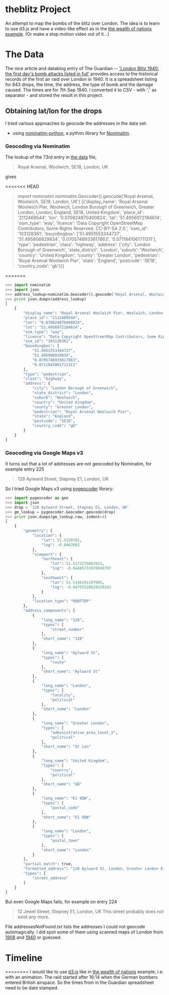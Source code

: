 # theblitz Project #
An attempt to map the bombs of the blitz over London.
The idea is to learn to use d3.js and have a video-like effect as in
the [the wealth of nations example][TWoN].
(Or make a stop motion video out of it...)

# The Data #
The nice article and datablog entry of The Guardian --
['London Blitz 1940: the first day's bomb attacks listed in full'][the first day of the London Blitz]
provides access to the historical records of the first air raid over London in 1940.
It is a spreadsheet listing for 843 drops, the time, the address, the type of
bomb and the damage caused.
The times are for 7th Sep 1940.
I converted it to CSV - with ';' as separator - and stored the result
in this project.

## Obtaining lat/lon for the drops ##
I tried various approaches to geocode the addresses in the data set:
* using [nominatim-python][], a python library for [Nominatim][].

### Geocoding via Nominatim ###
The lookup of the 73rd entry in [the data][] file, 

> Royal Arsenal, Woolwich, SE18, London, UK

gives

<<<<<<< HEAD

> import nominatim
> nominatim.Geocoder().geocode('Royal Arsenal, Woolwich, SE18, London, UK')
> [{'display_name': 'Royal Arsenal Woolwich Pier, Woolwich, London Borough of Greenwich, Greater London, London, England, SE18, United Kingdom', 'place_id': '2112469544', 'lon': '0.070824870400824', 'lat': '51.4956072184614', 'osm_type': 'way', 'licence': 'Data Copyright OpenStreetMap Contributors, Some Rights Reserved. CC-BY-SA 2.0.', 'osm_id': '103128361', 'boundingbox': ['51.4951553344727', '51.495906829834', '0.0705746933817863', '0.0711841061711311'], 'type': 'pedestrian', 'class': 'highway', 'address': {'city': 'London Borough of Greenwich', 'state_district': 'London', 'suburb': 'Woolwich', 'country': 'United Kingdom', 'county': 'Greater London', 'pedestrian': 'Royal Arsenal Woolwich Pier', 'state': 'England', 'postcode': 'SE18', 'country_code': 'gb'}}]

=======
```python
>>> import nominatim
>>> import json
>>> address_lookup=nominatim.Geocoder().geocode('Royal Arsenal, Woolwich, SE18, London, UK')
>>> print json.dumps(address_lookup)
[
    {
        "display_name": "Royal Arsenal Woolwich Pier, Woolwich, London Borough of Greenwich, Greater London, London, England, SE18, United Kingdom", 
        "place_id": "2112469544", 
        "lon": "0.070824870400824", 
        "lat": "51.4956072184614", 
        "osm_type": "way", 
        "licence": "Data Copyright OpenStreetMap Contributors, Some Rights Reserved. CC-BY-SA 2.0.", 
        "osm_id": "103128361", 
        "boundingbox": [
            "51.4951553344727", 
            "51.495906829834", 
            "0.0705746933817863", 
            "0.0711841061711311"
        ], 
        "type": "pedestrian", 
        "class": "highway", 
        "address": {
            "city": "London Borough of Greenwich", 
            "state_district": "London", 
            "suburb": "Woolwich", 
            "country": "United Kingdom", 
            "county": "Greater London", 
            "pedestrian": "Royal Arsenal Woolwich Pier", 
            "state": "England", 
            "postcode": "SE18", 
            "country_code": "gb"
        }
    }
]
```

### Geocoding via Google Maps v3 ###
It turns out that a lot of addresses are not geocoded by Nominatim,
for example entry 225 
> 128 Aylward Street, Stepney E1, London, UK

So I tried Google Maps v3 using [pygeocoder][] library:
```python
>>> import pygeocoder as geo
>>> import json
>>> drop = '128 Aylward Street, Stepney E1, London, UK'
>>> gm_lookup = pygeocoder.Geocoder.geocode(drop)
>>> print json.dumps(gm_lookup.raw, indent=4)
[
    {
        "geometry": {
            "location": {
                "lat": 51.5159781, 
                "lng": -0.0462063
            }, 
            "viewport": {
                "northeast": {
                    "lat": 51.5173270802915, 
                    "lng": -0.04485731970849797
                }, 
                "southwest": {
                    "lat": 51.5146291197085, 
                    "lng": -0.04755528029150203
                }
            }, 
            "location_type": "ROOFTOP"
        }, 
        "address_components": [
            {
                "long_name": "128", 
                "types": [
                    "street_number"
                ], 
                "short_name": "128"
            }, 
            {
                "long_name": "Aylward St", 
                "types": [
                    "route"
                ], 
                "short_name": "Aylward St"
            }, 
            {
                "long_name": "London", 
                "types": [
                    "locality", 
                    "political"
                ], 
                "short_name": "London"
            }, 
            {
                "long_name": "Greater London", 
                "types": [
                    "administrative_area_level_2", 
                    "political"
                ], 
                "short_name": "Gt Lon"
            }, 
            {
                "long_name": "United Kingdom", 
                "types": [
                    "country", 
                    "political"
                ], 
                "short_name": "GB"
            }, 
            {
                "long_name": "E1 0QW", 
                "types": [
                    "postal_code"
                ], 
                "short_name": "E1 0QW"
            }, 
            {
                "long_name": "London", 
                "types": [
                    "postal_town"
                ], 
                "short_name": "London"
            }
        ], 
        "partial_match": true, 
        "formatted_address": "128 Aylward St, London, Greater London E1 0QW, UK", 
        "types": [
            "street_address"
        ]
    }
]
```

But even Google Maps fails, for example on entry 224
> 12 Jewel Street, Stepney E1, London, UK
This street probably does not exist any more.

File addressesNotFound.txt lists the addresses I could not geocode automagically. 
I did spot some of them using scanned maps of London from [1908][London1908] and
[1940][London1940] or guessed.


# Timeline #
========
I would like to use [d3.js][d3js] like in
[the wealth of nations][TWoN] example, i.e. with an animation.
The raid started after 16:14 when the German bombers entered British airspace.
So the times from in the Guardian spreadsheet need to be date stamped.



[the first day of the London Blitz]:
http://www.guardian.co.uk/news/datablog/2010/sep/06/london-blitz-bomb-map-september-7-1940
"The first day of the London Blitz"

[nominatim]: http://wiki.openstreetmap.org/wiki/Nominatim
"nominatim reverse geocoding"

[nominatim-python]:
https://github.com/agabel/python-nominatim
"nominatim "

[the data]:
<https://docs.google.com/spreadsheet/ccc?key=0AonYZs4MzlZbdGZyNDJtd0d0ZFhvRTBxOFAyMkRFeUE&hl=en#gid=0>
"the spreadsheet for the bombs of first day of London Blitz"

[pygeocoder]:
http://code.xster.net/pygeocoder
"pygeocoder"

[d3js]:
http://d3js.org/
"Data-Driven Documents javascript library"

[TWoN]:
http://bost.ocks.org/mike/nations/
"The Wealth of Nations "

[London1940]:
http://www.maps-of-london.com/
"London map ca. 1940"

[London1908]:
http://mapco.net/bart1908/bart38b.htm
"London map ca. 1908"
